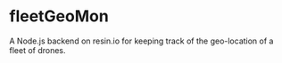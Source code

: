 # fleetGeoMon
A Node.js backend on resin.io for keeping track of the geo-location of a fleet of drones.
